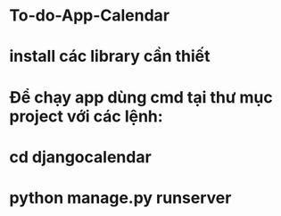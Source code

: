 # To-do-App-Calendar
# install các library cần thiết
# Để chạy app dùng cmd tại thư mục project với các lệnh:
# cd djangocalendar
# python manage.py runserver

 
